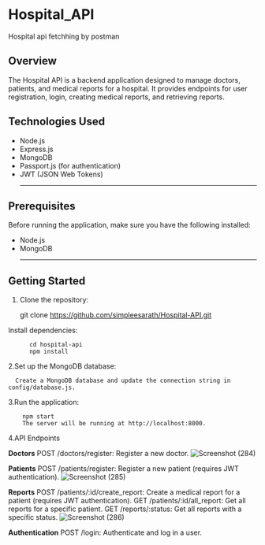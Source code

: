 # Hospital_API
Hospital api fetchhing by postman
## Overview

The Hospital API is a backend application designed to manage doctors, patients, and medical reports for a hospital. It provides endpoints for user registration, login, creating medical reports, and retrieving reports.

## Technologies Used

- Node.js
- Express.js
- MongoDB
- Passport.js (for authentication)
- JWT (JSON Web Tokens) <hr>

## Prerequisites

Before running the application, make sure you have the following installed:

- Node.js
- MongoDB <hr>

## Getting Started

1. Clone the repository:

   git clone https://github.com/simpleesarath/Hospital-API.git

Install dependencies:

          cd hospital-api
          npm install

2.Set up the MongoDB database:

      Create a MongoDB database and update the connection string in config/database.js.


3.Run the application:

        npm start
        The server will be running at http://localhost:8000.

4.API Endpoints

**Doctors**
POST /doctors/register: Register a new doctor.
![Screenshot (284)](https://github.com/simpleesarath/Hospital_API/assets/88574803/4ee892fe-dc03-4ccf-9a81-f1ea8c06edd4)


**Patients**
POST /patients/register: Register a new patient (requires JWT authentication).
![Screenshot (285)](https://github.com/simpleesarath/Hospital_API/assets/88574803/9b28b417-32d1-4486-a02e-65392a25c88f)

**Reports**
POST /patients/:id/create_report: Create a medical report for a patient (requires JWT authentication).
GET /patients/:id/all_report: Get all reports for a specific patient.
GET /reports/:status: Get all reports with a specific status.
![Screenshot (286)](https://github.com/simpleesarath/Hospital_API/assets/88574803/ae608b2f-8fc6-4e51-be18-0c82650b7786)

**Authentication**
POST /login: Authenticate and log in a user.
